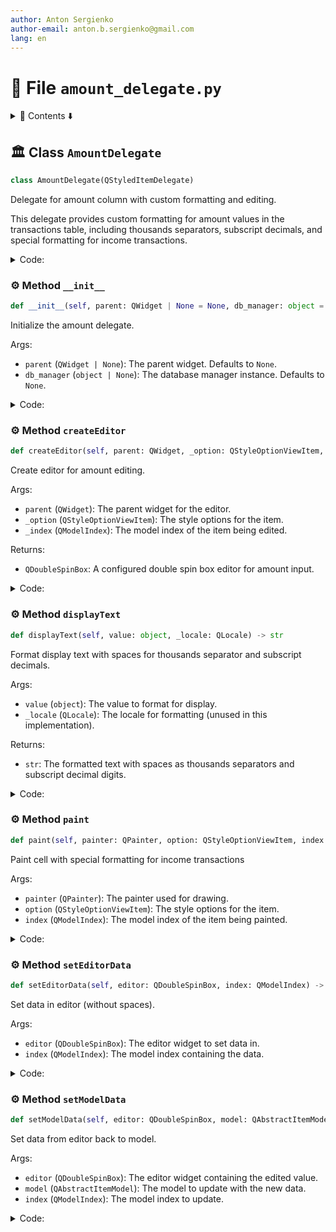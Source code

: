 ```yaml
---
author: Anton Sergienko
author-email: anton.b.sergienko@gmail.com
lang: en
---
```


# 📄 File `amount_delegate.py`

<details>
<summary>📖 Contents ⬇️</summary>

## Contents

- [🏛️ Class `AmountDelegate`](#%EF%B8%8F-class-amountdelegate)
  - [⚙️ Method `__init__`](#%EF%B8%8F-method-__init__)
  - [⚙️ Method `createEditor`](#%EF%B8%8F-method-createeditor)
  - [⚙️ Method `displayText`](#%EF%B8%8F-method-displaytext)
  - [⚙️ Method `paint`](#%EF%B8%8F-method-paint)
  - [⚙️ Method `setEditorData`](#%EF%B8%8F-method-seteditordata)
  - [⚙️ Method `setModelData`](#%EF%B8%8F-method-setmodeldata)

</details>

## 🏛️ Class `AmountDelegate`

```python
class AmountDelegate(QStyledItemDelegate)
```

Delegate for amount column with custom formatting and editing.

This delegate provides custom formatting for amount values in the
transactions table, including thousands separators, subscript decimals,
and special formatting for income transactions.

<details>
<summary>Code:</summary>

```python
class AmountDelegate(QStyledItemDelegate):

    def __init__(self, parent: QWidget | None = None, db_manager: object = None) -> None:
        """Initialize the amount delegate.

        Args:

        - `parent` (`QWidget | None`): The parent widget. Defaults to `None`.
        - `db_manager` (`object | None`): The database manager instance. Defaults to `None`.

        """
        super().__init__(parent)
        self.db_manager = db_manager

    def createEditor(self, parent: QWidget, _option: QStyleOptionViewItem, _index: QModelIndex) -> QDoubleSpinBox:  # noqa: N802
        """Create editor for amount editing.

        Args:

        - `parent` (`QWidget`): The parent widget for the editor.
        - `_option` (`QStyleOptionViewItem`): The style options for the item.
        - `_index` (`QModelIndex`): The model index of the item being edited.

        Returns:

        - `QDoubleSpinBox`: A configured double spin box editor for amount input.

        """
        editor = QDoubleSpinBox(parent)
        editor.setRange(-999999999.99, 999999999.99)
        editor.setDecimals(2)
        editor.setGroupSeparatorShown(False)  # No separators in editor

        # Set white background for the editor
        editor.setStyleSheet("QDoubleSpinBox { background-color: white; }")

        return editor

    def displayText(self, value: object, _locale: QLocale) -> str:  # noqa: N802, ANN001
        """Format display text with spaces for thousands separator and subscript decimals.

        Args:

        - `value` (`object`): The value to format for display.
        - `_locale` (`QLocale`): The locale for formatting (unused in this implementation).

        Returns:

        - `str`: The formatted text with spaces as thousands separators and subscript decimal digits.

        """
        try:
            # Get the raw text value
            text = str(value)

            # Check if it's a negative number (starts with -)
            is_negative = text.startswith("-")

            # Remove minus sign for processing
            if is_negative:
                text = text[1:]

            # Try to parse as float
            try:
                num = float(text)
            except (ValueError, TypeError):
                return str(value)  # Return original if can't parse

            # Format with spaces as thousands separator
            # Split into integer and decimal parts
            if "." in str(num):
                integer_part, decimal_part = str(num).split(".")
            else:
                integer_part = str(int(num))
                decimal_part = "00"

            # Add spaces every 3 digits from right to left
            formatted_integer = ""
            for i, digit in enumerate(reversed(integer_part)):
                if i > 0 and i % 3 == 0:
                    formatted_integer = " " + formatted_integer
                formatted_integer = digit + formatted_integer

            # Convert decimal digits to subscript Unicode characters
            subscript_map = {
                "0": "₀",
                "1": "₁",
                "2": "₂",
                "3": "₃",
                "4": "₄",
                "5": "₅",
                "6": "₆",
                "7": "₇",
                "8": "₈",
                "9": "₉",
            }

            subscript_decimal = "".join(subscript_map.get(digit, digit) for digit in decimal_part)

            # Construct final formatted number with subscript decimals
            # Skip decimal part if it's actually zero
            if num == int(num):  # Check if the number is actually a whole number
                formatted = formatted_integer
            else:
                formatted = f"{formatted_integer}.{subscript_decimal}"

            # Add minus sign back if needed
            if is_negative:
                formatted = "-" + formatted

            return formatted

        except Exception:
            return str(value)

    def paint(self, painter: QPainter, option: QStyleOptionViewItem, index: QModelIndex) -> None:
        """Paint cell with special formatting for income transactions

        Args:

        - `painter` (`QPainter`): The painter used for drawing.
        - `option` (`QStyleOptionViewItem`): The style options for the item.
        - `index` (`QModelIndex`): The model index of the item being painted.

        """
        try:
            # Get the model and check if this is an income transaction
            model = index.model()
            if model is None:
                super().paint(painter, option, index)
                return

            # Get the category column (index 2) from the same row
            category_index = model.index(index.row(), 2)
            category_text = model.data(category_index, Qt.ItemDataRole.DisplayRole)

            # Check if this is an income transaction (has "(Income)" suffix)
            is_income = category_text and "(Income)" in str(category_text)

            if is_income:
                # Create a copy of the option to modify font
                income_option = option
                income_option.font = QFont(option.font)
                income_option.font.setBold(True)

                # Get the amount value and add emoji
                amount_text = self.displayText(index.data(), None)

                # Add emoji prefix for display (but not for editing)
                if not amount_text.startswith("💰"):
                    display_text = f"💰 {amount_text}"

                    # Create a temporary index with modified data for display
                    painter.save()

                    # Set bold font
                    painter.setFont(income_option.font)

                    # Draw the text manually
                    painter.drawText(
                        option.rect.adjusted(5, 0, 0, 0),
                        Qt.AlignmentFlag.AlignVCenter | Qt.AlignmentFlag.AlignLeft,
                        display_text,
                    )

                    painter.restore()
                    return

            # For expenses or other cases, use default painting
            super().paint(painter, option, index)

        except Exception:
            # Fallback to default painting on any error
            super().paint(painter, option, index)

    def setEditorData(self, editor: QDoubleSpinBox, index: QModelIndex) -> None:  # noqa: N802
        """Set data in editor (without spaces).

        Args:

        - `editor` (`QDoubleSpinBox`): The editor widget to set data in.
        - `index` (`QModelIndex`): The model index containing the data.

        """
        try:
            # Get the original value without formatting
            text = str(index.data(Qt.ItemDataRole.DisplayRole))

            # Remove spaces and convert to float
            clean_text = text.replace(" ", "")

            # Handle cases where the text might already be a formatted number
            # Remove any non-numeric characters except decimal point and minus
            clean_text = re.sub(r"[^\d.-]", "", clean_text)

            value = float(clean_text)
            editor.setValue(value)
        except (ValueError, TypeError):
            editor.setValue(0.0)

    def setModelData(self, editor: QDoubleSpinBox, model: QAbstractItemModel, index: QModelIndex) -> None:  # noqa: N802
        """Set data from editor back to model.

        Args:

        - `editor` (`QDoubleSpinBox`): The editor widget containing the edited value.
        - `model` (`QAbstractItemModel`): The model to update with the new data.
        - `index` (`QModelIndex`): The model index to update.

        """
        value = editor.value()

        # Format the value as string with 2 decimal places for storage
        formatted_value = f"{value:.2f}"

        # Set both DisplayRole and EditRole to ensure consistency
        model.setData(index, formatted_value, Qt.ItemDataRole.DisplayRole)
        model.setData(index, formatted_value, Qt.ItemDataRole.EditRole)
```

</details>

### ⚙️ Method `__init__`

```python
def __init__(self, parent: QWidget | None = None, db_manager: object = None) -> None
```

Initialize the amount delegate.

Args:

- `parent` (`QWidget | None`): The parent widget. Defaults to `None`.
- `db_manager` (`object | None`): The database manager instance. Defaults to `None`.

<details>
<summary>Code:</summary>

```python
def __init__(self, parent: QWidget | None = None, db_manager: object = None) -> None:
        super().__init__(parent)
        self.db_manager = db_manager
```

</details>

### ⚙️ Method `createEditor`

```python
def createEditor(self, parent: QWidget, _option: QStyleOptionViewItem, _index: QModelIndex) -> QDoubleSpinBox
```

Create editor for amount editing.

Args:

- `parent` (`QWidget`): The parent widget for the editor.
- `_option` (`QStyleOptionViewItem`): The style options for the item.
- `_index` (`QModelIndex`): The model index of the item being edited.

Returns:

- `QDoubleSpinBox`: A configured double spin box editor for amount input.

<details>
<summary>Code:</summary>

```python
def createEditor(self, parent: QWidget, _option: QStyleOptionViewItem, _index: QModelIndex) -> QDoubleSpinBox:  # noqa: N802
        editor = QDoubleSpinBox(parent)
        editor.setRange(-999999999.99, 999999999.99)
        editor.setDecimals(2)
        editor.setGroupSeparatorShown(False)  # No separators in editor

        # Set white background for the editor
        editor.setStyleSheet("QDoubleSpinBox { background-color: white; }")

        return editor
```

</details>

### ⚙️ Method `displayText`

```python
def displayText(self, value: object, _locale: QLocale) -> str
```

Format display text with spaces for thousands separator and subscript decimals.

Args:

- `value` (`object`): The value to format for display.
- `_locale` (`QLocale`): The locale for formatting (unused in this implementation).

Returns:

- `str`: The formatted text with spaces as thousands separators and subscript decimal digits.

<details>
<summary>Code:</summary>

```python
def displayText(self, value: object, _locale: QLocale) -> str:  # noqa: N802, ANN001
        try:
            # Get the raw text value
            text = str(value)

            # Check if it's a negative number (starts with -)
            is_negative = text.startswith("-")

            # Remove minus sign for processing
            if is_negative:
                text = text[1:]

            # Try to parse as float
            try:
                num = float(text)
            except (ValueError, TypeError):
                return str(value)  # Return original if can't parse

            # Format with spaces as thousands separator
            # Split into integer and decimal parts
            if "." in str(num):
                integer_part, decimal_part = str(num).split(".")
            else:
                integer_part = str(int(num))
                decimal_part = "00"

            # Add spaces every 3 digits from right to left
            formatted_integer = ""
            for i, digit in enumerate(reversed(integer_part)):
                if i > 0 and i % 3 == 0:
                    formatted_integer = " " + formatted_integer
                formatted_integer = digit + formatted_integer

            # Convert decimal digits to subscript Unicode characters
            subscript_map = {
                "0": "₀",
                "1": "₁",
                "2": "₂",
                "3": "₃",
                "4": "₄",
                "5": "₅",
                "6": "₆",
                "7": "₇",
                "8": "₈",
                "9": "₉",
            }

            subscript_decimal = "".join(subscript_map.get(digit, digit) for digit in decimal_part)

            # Construct final formatted number with subscript decimals
            # Skip decimal part if it's actually zero
            if num == int(num):  # Check if the number is actually a whole number
                formatted = formatted_integer
            else:
                formatted = f"{formatted_integer}.{subscript_decimal}"

            # Add minus sign back if needed
            if is_negative:
                formatted = "-" + formatted

            return formatted

        except Exception:
            return str(value)
```

</details>

### ⚙️ Method `paint`

```python
def paint(self, painter: QPainter, option: QStyleOptionViewItem, index: QModelIndex) -> None
```

Paint cell with special formatting for income transactions

Args:

- `painter` (`QPainter`): The painter used for drawing.
- `option` (`QStyleOptionViewItem`): The style options for the item.
- `index` (`QModelIndex`): The model index of the item being painted.

<details>
<summary>Code:</summary>

```python
def paint(self, painter: QPainter, option: QStyleOptionViewItem, index: QModelIndex) -> None:
        try:
            # Get the model and check if this is an income transaction
            model = index.model()
            if model is None:
                super().paint(painter, option, index)
                return

            # Get the category column (index 2) from the same row
            category_index = model.index(index.row(), 2)
            category_text = model.data(category_index, Qt.ItemDataRole.DisplayRole)

            # Check if this is an income transaction (has "(Income)" suffix)
            is_income = category_text and "(Income)" in str(category_text)

            if is_income:
                # Create a copy of the option to modify font
                income_option = option
                income_option.font = QFont(option.font)
                income_option.font.setBold(True)

                # Get the amount value and add emoji
                amount_text = self.displayText(index.data(), None)

                # Add emoji prefix for display (but not for editing)
                if not amount_text.startswith("💰"):
                    display_text = f"💰 {amount_text}"

                    # Create a temporary index with modified data for display
                    painter.save()

                    # Set bold font
                    painter.setFont(income_option.font)

                    # Draw the text manually
                    painter.drawText(
                        option.rect.adjusted(5, 0, 0, 0),
                        Qt.AlignmentFlag.AlignVCenter | Qt.AlignmentFlag.AlignLeft,
                        display_text,
                    )

                    painter.restore()
                    return

            # For expenses or other cases, use default painting
            super().paint(painter, option, index)

        except Exception:
            # Fallback to default painting on any error
            super().paint(painter, option, index)
```

</details>

### ⚙️ Method `setEditorData`

```python
def setEditorData(self, editor: QDoubleSpinBox, index: QModelIndex) -> None
```

Set data in editor (without spaces).

Args:

- `editor` (`QDoubleSpinBox`): The editor widget to set data in.
- `index` (`QModelIndex`): The model index containing the data.

<details>
<summary>Code:</summary>

```python
def setEditorData(self, editor: QDoubleSpinBox, index: QModelIndex) -> None:  # noqa: N802
        try:
            # Get the original value without formatting
            text = str(index.data(Qt.ItemDataRole.DisplayRole))

            # Remove spaces and convert to float
            clean_text = text.replace(" ", "")

            # Handle cases where the text might already be a formatted number
            # Remove any non-numeric characters except decimal point and minus
            clean_text = re.sub(r"[^\d.-]", "", clean_text)

            value = float(clean_text)
            editor.setValue(value)
        except (ValueError, TypeError):
            editor.setValue(0.0)
```

</details>

### ⚙️ Method `setModelData`

```python
def setModelData(self, editor: QDoubleSpinBox, model: QAbstractItemModel, index: QModelIndex) -> None
```

Set data from editor back to model.

Args:

- `editor` (`QDoubleSpinBox`): The editor widget containing the edited value.
- `model` (`QAbstractItemModel`): The model to update with the new data.
- `index` (`QModelIndex`): The model index to update.

<details>
<summary>Code:</summary>

```python
def setModelData(self, editor: QDoubleSpinBox, model: QAbstractItemModel, index: QModelIndex) -> None:  # noqa: N802
        value = editor.value()

        # Format the value as string with 2 decimal places for storage
        formatted_value = f"{value:.2f}"

        # Set both DisplayRole and EditRole to ensure consistency
        model.setData(index, formatted_value, Qt.ItemDataRole.DisplayRole)
        model.setData(index, formatted_value, Qt.ItemDataRole.EditRole)
```

</details>
